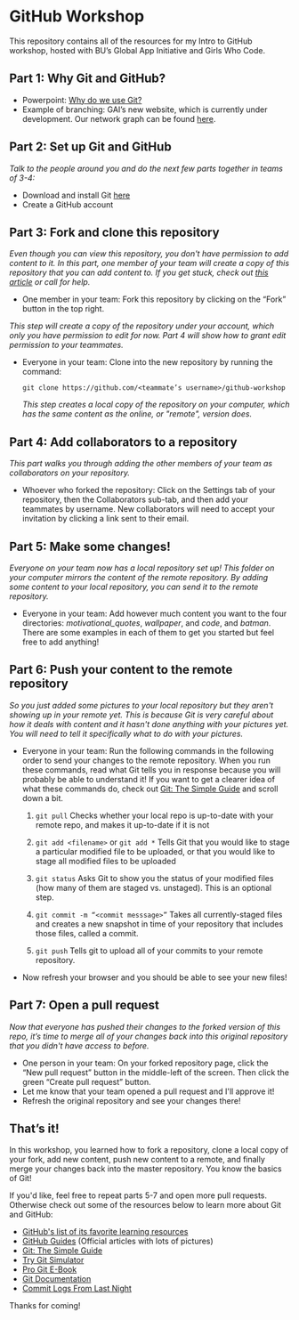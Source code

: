 # GitHub Workshop

This repository contains all of the resources for my Intro to GitHub workshop, hosted with BU’s Global App Initiative and Girls Who Code.


## Part 1: Why Git and GitHub?
- Powerpoint: [Why do we use Git?](WhyGit.pptx)
- Example of branching: GAI’s new website, which is currently under development. Our network graph can be found [here](https://github.com/GlobalAppInitiative/globalappinitiative.github.io/network).


## Part 2: Set up Git and GitHub
*Talk to the people around you and do the next few parts together in teams of 3-4:*

- Download and install Git [here](https://git-scm.com/)
- Create a GitHub account


## Part 3: Fork and clone this repository
*Even though you can view this repository, you don't have permission to add content to it. In this part, one member of your team will create a copy of this repository that you can add content to. If you get stuck, check out [this article](https://help.github.com/articles/fork-a-repo/) or call for help.*

- One member in your team: Fork this repository by clicking on the “Fork” button in the top right.

 *This step will create a copy of the repository under your account, which only you have permission to edit for now. Part 4 will show how to grant edit permission to your teammates.*
- Everyone in your team: Clone into the new repository by running the command:

  `git clone https://github.com/<teammate’s username>/github-workshop`

  *This step creates a local copy of the repository on your computer, which has the same content as the online, or "remote", version does.*


## Part 4: Add collaborators to a repository
*This part walks you through adding the other members of your team as collaborators on your repository.*

- Whoever who forked the repository: Click on the Settings tab of your repository, then the Collaborators sub-tab, and then add your teammates by username. New collaborators will need to accept your invitation by clicking a link sent to their email.


## Part 5: Make some changes!
*Everyone on your team now has a local repository set up! This folder on your computer mirrors the content of the remote repository. By adding some content to your local repository, you can send it to the remote repository.*

- Everyone in your team: Add however much content you want to the four directories: *motivational_quotes*, *wallpaper*, and *code*, and *batman*. There are some examples in each of them to get you started but feel free to add anything!


## Part 6: Push your content to the remote repository
*So you just added some pictures to your local repository but they aren't showing up in your remote yet. This is because Git is very careful about how it deals with content and it hasn't done anything with your pictures yet. You will need to tell it specifically what to do with your pictures.*

- Everyone in your team: Run the following commands in the following order to send your changes to the remote repository. When you run these commands, read what Git tells you in response because you will probably be able to understand it! If you want to get a clearer idea of what these commands do, check out [Git: The Simple Guide](http://rogerdudler.github.io/git-guide/) and scroll down a bit.

  1. `git pull` Checks whether your local repo is up-to-date with your remote repo, and makes it up-to-date if it is not

  2. `git add <filename>` or `git add *` Tells Git that you would like to stage a particular modified file to be uploaded, or that you would like to stage all modified files to be uploaded

  3. `git status` Asks Git to show you the status of your modified files (how many of them are staged vs. unstaged). This is an optional step.

  4. `git commit -m “<commit messsage>”` Takes all currently-staged files and creates a new snapshot in time of your repository that includes those files, called a commit.

  5. `git push` Tells git to upload all of your commits to your remote repository.

- Now refresh your browser and you should be able to see your new files!


## Part 7: Open a pull request
*Now that everyone has pushed their changes to the forked version of this repo, it’s time to merge all of your changes back into this original repository that you didn't have access to before.*

- One person in your team: On your forked repository page, click the “New pull request” button in the middle-left of the screen. Then click the green “Create pull request” button.
- Let me know that your team opened a pull request and I'll approve it!
- Refresh the original repository and see your changes there!


## That’s it!
In this workshop, you learned how to fork a repository, clone a local copy of your fork, add new content, push new content to a remote, and finally merge your changes back into the master repository. You know the basics of Git!

If you'd like, feel free to repeat parts 5-7 and open more pull requests. Otherwise check out some of the resources below to learn more about Git and GitHub:

- [GitHub's list of its favorite learning resources](https://help.github.com/articles/git-and-github-learning-resources/)
- [GitHub Guides](https://guides.github.com/) (Official articles with lots of pictures)
- [Git: The Simple Guide](http://rogerdudler.github.io/git-guide/)
- [Try Git Simulator](https://try.github.io/)
- [Pro Git E-Book](https://git-scm.com/book/en/v2)
- [Git Documentation](https://git-scm.com/docs)
- [Commit Logs From Last Night](http://www.commitlogsfromlastnight.com/)

Thanks for coming!